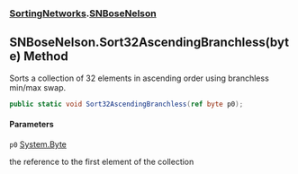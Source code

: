 ### [SortingNetworks](SortingNetworks.md 'SortingNetworks').[SNBoseNelson](SortingNetworks.SNBoseNelson.md 'SortingNetworks.SNBoseNelson')

## SNBoseNelson.Sort32AscendingBranchless(byte) Method

Sorts a collection of 32 elements in ascending order using branchless min/max swap.

```csharp
public static void Sort32AscendingBranchless(ref byte p0);
```
#### Parameters

<a name='SortingNetworks.SNBoseNelson.Sort32AscendingBranchless(byte).p0'></a>

`p0` [System.Byte](https://docs.microsoft.com/en-us/dotnet/api/System.Byte 'System.Byte')

the reference to the first element of the collection